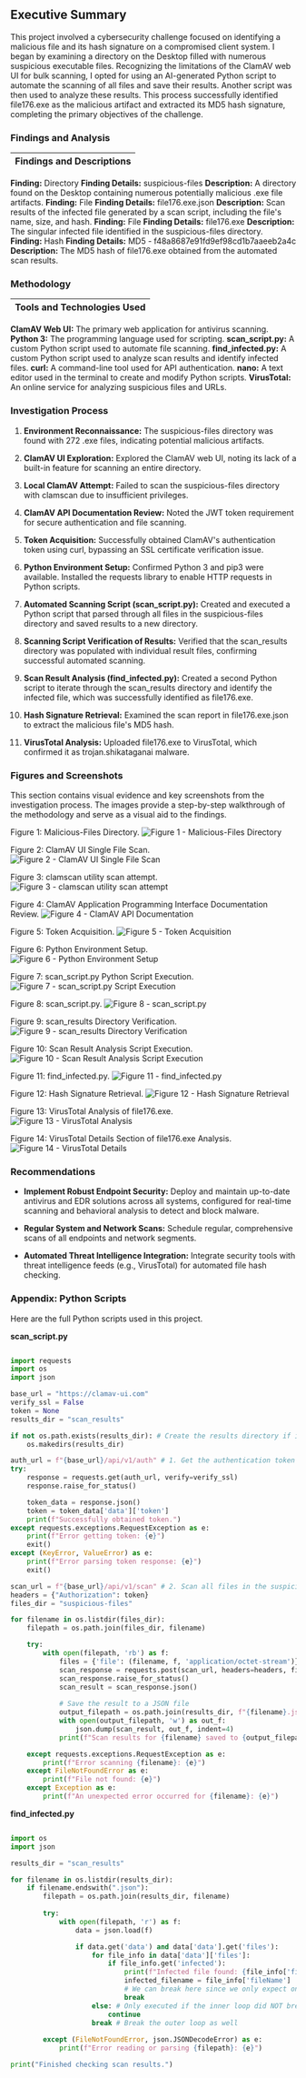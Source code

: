 ## **Executive Summary**
This project involved a cybersecurity challenge focused on identifying a malicious file and its hash signature on a compromised client system. I began by examining a directory on the Desktop filled with numerous suspicious executable files. Recognizing the limitations of the ClamAV web UI for bulk scanning, I opted for using an AI-generated Python script to automate the scanning of all files and save their results. Another script was then used to analyze these results. This process successfully identified file176.exe as the malicious artifact and extracted its MD5 hash signature, completing the primary objectives of the challenge.

### **Findings and Analysis**

|Findings and Descriptions| 
|--------------------------------|
**Finding:** Directory
**Finding Details:** suspicious-files
**Description:** A directory found on the Desktop containing numerous potentially malicious .exe file artifacts.
**Finding:** File
**Finding Details:** file176.exe.json
**Description:** Scan results of the infected file generated by a scan script, including the file's name, size, and hash.
**Finding:** File
**Finding Details:** file176.exe
**Description:** The singular infected file identified in the suspicious-files directory.
**Finding:** Hash
**Finding Details:** MD5 - f48a8687e91fd9ef98cd1b7aaeeb2a4c
**Description:** The MD5 hash of file176.exe obtained from the automated scan results.

### **Methodology**

|Tools and Technologies Used|
|---------------------------|
**ClamAV Web UI:** The primary web application for antivirus scanning.
**Python 3:** The programming language used for scripting.
**scan_script.py:** A custom Python script used to automate file scanning.
**find_infected.py:** A custom Python script used to analyze scan results and identify infected files.
**curl:** A command-line tool used for API authentication.
**nano:** A text editor used in the terminal to create and modify Python scripts.
**VirusTotal:** An online service for analyzing suspicious files and URLs.

### **Investigation Process**
1.  **Environment Reconnaissance:** The suspicious-files directory was found with 272 .exe files, indicating potential malicious artifacts.
   
2.  **ClamAV UI Exploration:** Explored the ClamAV web UI, noting its lack of a built-in feature for scanning an entire directory.
  
3.  **Local ClamAV Attempt:** Failed to scan the suspicious-files directory with clamscan due to insufficient privileges.
  
4.  **ClamAV API Documentation Review:** Noted the JWT token requirement for secure authentication and file scanning.
  
5.  **Token Acquisition:** Successfully obtained ClamAV's authentication token using curl, bypassing an SSL certificate verification issue.
  
6.  **Python Environment Setup:** Confirmed Python 3 and pip3 were available. Installed the requests library to enable HTTP requests in Python scripts.
  
7.  **Automated Scanning Script (scan_script.py):** Created and executed a Python script that parsed through all files in the suspicious-files directory and saved results to a new directory.
  
8.  **Scanning Script Verification of Results:** Verified that the scan_results directory was populated with individual result files, confirming successful automated scanning.
  
9.  **Scan Result Analysis (find_infected.py):** Created a second Python script to iterate through the scan_results directory and identify the infected file, which was successfully identified as file176.exe.
  
10.  **Hash Signature Retrieval:** Examined the scan report in file176.exe.json to extract the malicious file's MD5 hash.
  
11.  **VirusTotal Analysis:** Uploaded file176.exe to VirusTotal, which confirmed it as trojan.shikataganai malware.

### **Figures and Screenshots**
This section contains visual evidence and key screenshots from the investigation process. The images provide a step-by-step walkthrough of the methodology and serve as a visual aid to the findings.

Figure 1: Malicious-Files Directory.
![Figure 1 - Malicious-Files Directory](path/to/your-image-1.png)

Figure 2: ClamAV UI Single File Scan.
![Figure 2 - ClamAV UI Single File Scan](path/to/your-image-2.png)

Figure 3: clamscan utility scan attempt.
![Figure 3 - clamscan utility scan attempt](path/to/your-image-3.png)

Figure 4: ClamAV Application Programming Interface Documentation Review.
![Figure 4 - ClamAV API Documentation](path/to/your-image-4.png)

Figure 5: Token Acquisition.
![Figure 5 - Token Acquisition](path/to/your-image-5.png)

Figure 6: Python Environment Setup.
![Figure 6 - Python Environment Setup](path/to/your-image-6.png)

Figure 7: scan_script.py Python Script Execution.
![Figure 7 - scan_script.py Script Execution](path/to/your-image-7.png)

Figure 8: scan_script.py.
![Figure 8 - scan_script.py](path/to/your-image-8.png)

Figure 9: scan_results Directory Verification.
![Figure 9 - scan_results Directory Verification](path/to/your-image-9.png)

Figure 10: Scan Result Analysis Script Execution.
![Figure 10 - Scan Result Analysis Script Execution](path/to/your-image-10.png)

Figure 11: find_infected.py.
![Figure 11 - find_infected.py](path/to/your-image-11.png)

Figure 12: Hash Signature Retrieval.
![Figure 12 - Hash Signature Retrieval](path/to/your-image-12.png)

Figure 13: VirusTotal Analysis of file176.exe.
![Figure 13 - VirusTotal Analysis](path/to/your-image-13.png)

Figure 14: VirusTotal Details Section of file176.exe Analysis.
![Figure 14 - VirusTotal Details](path/to/your-image-14.png)

### **Recommendations**
-   **Implement Robust Endpoint Security:** Deploy and maintain up-to-date antivirus and EDR solutions across all systems, configured for real-time scanning and behavioral analysis to detect and block malware.

-   **Regular System and Network Scans:** Schedule regular, comprehensive scans of all endpoints and network segments.

-   **Automated Threat Intelligence Integration:** Integrate security tools with threat intelligence feeds (e.g., VirusTotal) for automated file hash checking.

### **Appendix: Python Scripts**
Here are the full Python scripts used in this project.

**scan_script.py**

``` python

import requests
import os
import json

base_url = "https://clamav-ui.com"
verify_ssl = False
token = None
results_dir = "scan_results"

if not os.path.exists(results_dir): # Create the results directory if it doesn't exist
    os.makedirs(results_dir)

auth_url = f"{base_url}/api/v1/auth" # 1. Get the authentication token
try:
    response = requests.get(auth_url, verify=verify_ssl)
    response.raise_for_status()

    token_data = response.json()
    token = token_data['data']['token']
    print(f"Successfully obtained token.")
except requests.exceptions.RequestException as e:
    print(f"Error getting token: {e}")
    exit()
except (KeyError, ValueError) as e:
    print(f"Error parsing token response: {e}")
    exit()

scan_url = f"{base_url}/api/v1/scan" # 2. Scan all files in the suspicious-files directory
headers = {"Authorization": token}
files_dir = "suspicious-files"

for filename in os.listdir(files_dir):
    filepath = os.path.join(files_dir, filename)

    try:
        with open(filepath, 'rb') as f:
            files = {'file': (filename, f, 'application/octet-stream')}
            scan_response = requests.post(scan_url, headers=headers, files=files, verify=verify_ssl)
            scan_response.raise_for_status()
            scan_result = scan_response.json()
            
            # Save the result to a JSON file
            output_filepath = os.path.join(results_dir, f"{filename}.json")
            with open(output_filepath, 'w') as out_f:
                json.dump(scan_result, out_f, indent=4)
            print(f"Scan results for {filename} saved to {output_filepath}")

    except requests.exceptions.RequestException as e:
        print(f"Error scanning {filename}: {e}")
    except FileNotFoundError as e:
        print(f"File not found: {e}")
    except Exception as e:
        print(f"An unexpected error occurred for {filename}: {e}")

```

**find_infected.py**

```python

import os
import json

results_dir = "scan_results"

for filename in os.listdir(results_dir):
    if filename.endswith(".json"):
        filepath = os.path.join(results_dir, filename)
        
        try:
            with open(filepath, 'r') as f:
                data = json.load(f)

                if data.get('data') and data['data'].get('files'):
                    for file_info in data['data']['files']:
                        if file_info.get('infected'):
                            print(f"Infected file found: {file_info['fileName']}")
                            infected_filename = file_info['fileName']
                            # We can break here since we only expect one infected file
                            break
                    else: # Only executed if the inner loop did NOT break
                        continue
                    break # Break the outer loop as well
        
        except (FileNotFoundError, json.JSONDecodeError) as e:
            print(f"Error reading or parsing {filepath}: {e}")

print("Finished checking scan results.")

```
